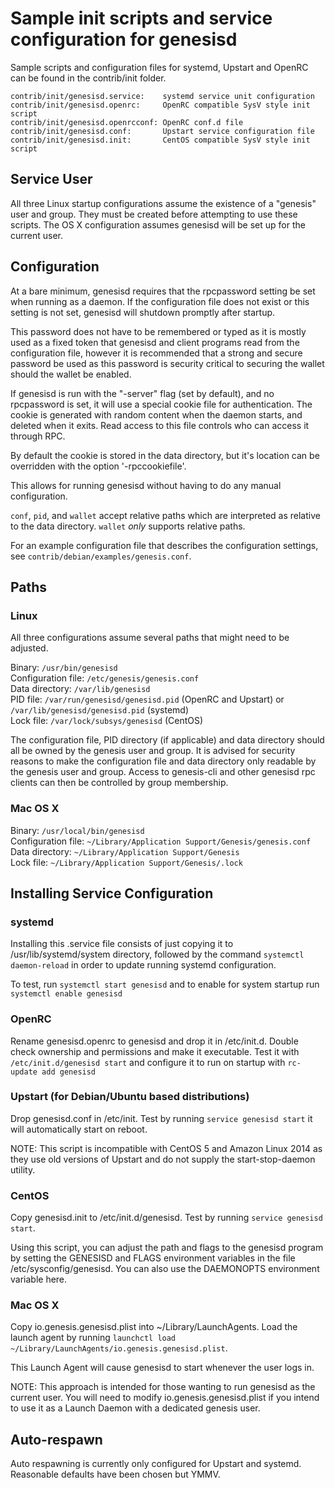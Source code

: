 Sample init scripts and service configuration for genesisd
==========================================================

Sample scripts and configuration files for systemd, Upstart and OpenRC
can be found in the contrib/init folder.

    contrib/init/genesisd.service:    systemd service unit configuration
    contrib/init/genesisd.openrc:     OpenRC compatible SysV style init script
    contrib/init/genesisd.openrcconf: OpenRC conf.d file
    contrib/init/genesisd.conf:       Upstart service configuration file
    contrib/init/genesisd.init:       CentOS compatible SysV style init script

Service User
---------------------------------

All three Linux startup configurations assume the existence of a "genesis" user
and group.  They must be created before attempting to use these scripts.
The OS X configuration assumes genesisd will be set up for the current user.

Configuration
---------------------------------

At a bare minimum, genesisd requires that the rpcpassword setting be set
when running as a daemon.  If the configuration file does not exist or this
setting is not set, genesisd will shutdown promptly after startup.

This password does not have to be remembered or typed as it is mostly used
as a fixed token that genesisd and client programs read from the configuration
file, however it is recommended that a strong and secure password be used
as this password is security critical to securing the wallet should the
wallet be enabled.

If genesisd is run with the "-server" flag (set by default), and no rpcpassword is set,
it will use a special cookie file for authentication. The cookie is generated with random
content when the daemon starts, and deleted when it exits. Read access to this file
controls who can access it through RPC.

By default the cookie is stored in the data directory, but it's location can be overridden
with the option '-rpccookiefile'.

This allows for running genesisd without having to do any manual configuration.

`conf`, `pid`, and `wallet` accept relative paths which are interpreted as
relative to the data directory. `wallet` *only* supports relative paths.

For an example configuration file that describes the configuration settings,
see `contrib/debian/examples/genesis.conf`.

Paths
---------------------------------

### Linux

All three configurations assume several paths that might need to be adjusted.

Binary:              `/usr/bin/genesisd`  
Configuration file:  `/etc/genesis/genesis.conf`  
Data directory:      `/var/lib/genesisd`  
PID file:            `/var/run/genesisd/genesisd.pid` (OpenRC and Upstart) or `/var/lib/genesisd/genesisd.pid` (systemd)  
Lock file:           `/var/lock/subsys/genesisd` (CentOS)  

The configuration file, PID directory (if applicable) and data directory
should all be owned by the genesis user and group.  It is advised for security
reasons to make the configuration file and data directory only readable by the
genesis user and group.  Access to genesis-cli and other genesisd rpc clients
can then be controlled by group membership.

### Mac OS X

Binary:              `/usr/local/bin/genesisd`  
Configuration file:  `~/Library/Application Support/Genesis/genesis.conf`  
Data directory:      `~/Library/Application Support/Genesis`  
Lock file:           `~/Library/Application Support/Genesis/.lock`  

Installing Service Configuration
-----------------------------------

### systemd

Installing this .service file consists of just copying it to
/usr/lib/systemd/system directory, followed by the command
`systemctl daemon-reload` in order to update running systemd configuration.

To test, run `systemctl start genesisd` and to enable for system startup run
`systemctl enable genesisd`

### OpenRC

Rename genesisd.openrc to genesisd and drop it in /etc/init.d.  Double
check ownership and permissions and make it executable.  Test it with
`/etc/init.d/genesisd start` and configure it to run on startup with
`rc-update add genesisd`

### Upstart (for Debian/Ubuntu based distributions)

Drop genesisd.conf in /etc/init.  Test by running `service genesisd start`
it will automatically start on reboot.

NOTE: This script is incompatible with CentOS 5 and Amazon Linux 2014 as they
use old versions of Upstart and do not supply the start-stop-daemon utility.

### CentOS

Copy genesisd.init to /etc/init.d/genesisd. Test by running `service genesisd start`.

Using this script, you can adjust the path and flags to the genesisd program by
setting the GENESISD and FLAGS environment variables in the file
/etc/sysconfig/genesisd. You can also use the DAEMONOPTS environment variable here.

### Mac OS X

Copy io.genesis.genesisd.plist into ~/Library/LaunchAgents. Load the launch agent by
running `launchctl load ~/Library/LaunchAgents/io.genesis.genesisd.plist`.

This Launch Agent will cause genesisd to start whenever the user logs in.

NOTE: This approach is intended for those wanting to run genesisd as the current user.
You will need to modify io.genesis.genesisd.plist if you intend to use it as a
Launch Daemon with a dedicated genesis user.

Auto-respawn
-----------------------------------

Auto respawning is currently only configured for Upstart and systemd.
Reasonable defaults have been chosen but YMMV.
